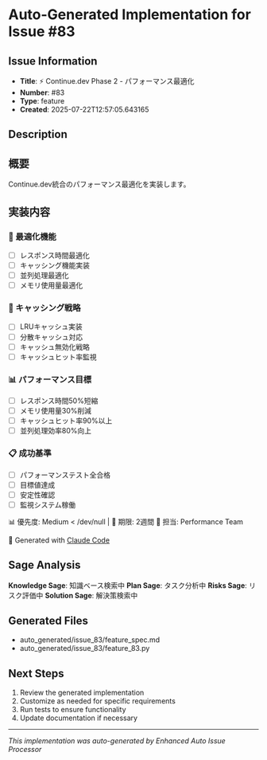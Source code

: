# Auto-Generated Implementation for Issue #83

## Issue Information
- **Title**: ⚡ Continue.dev Phase 2 - パフォーマンス最適化
- **Number**: #83
- **Type**: feature
- **Created**: 2025-07-22T12:57:05.643165

## Description
## 概要
Continue.dev統合のパフォーマンス最適化を実装します。

## 実装内容
### 🔧 最適化機能
- [ ] レスポンス時間最適化
- [ ] キャッシング機能実装
- [ ] 並列処理最適化
- [ ] メモリ使用量最適化

### 🎯 キャッシング戦略
- [ ] LRUキャッシュ実装
- [ ] 分散キャッシュ対応
- [ ] キャッシュ無効化戦略
- [ ] キャッシュヒット率監視

### 📊 パフォーマンス目標
- [ ] レスポンス時間50%短縮
- [ ] メモリ使用量30%削減
- [ ] キャッシュヒット率90%以上
- [ ] 並列処理効率80%向上

### 📋 成功基準
- [ ] パフォーマンステスト全合格
- [ ] 目標値達成
- [ ] 安定性確認
- [ ] 監視システム稼働

📊 優先度: Medium  < /dev/null |  📅 期限: 2週間
🔧 担当: Performance Team

🤖 Generated with [Claude Code](https://claude.ai/code)

## Sage Analysis
**Knowledge Sage**: 知識ベース検索中
**Plan Sage**: タスク分析中
**Risks Sage**: リスク評価中
**Solution Sage**: 解決策検索中

## Generated Files
- auto_generated/issue_83/feature_spec.md
- auto_generated/issue_83/feature_83.py

## Next Steps
1. Review the generated implementation
2. Customize as needed for specific requirements
3. Run tests to ensure functionality
4. Update documentation if necessary

---
*This implementation was auto-generated by Enhanced Auto Issue Processor*
